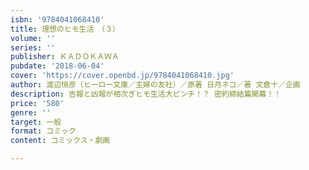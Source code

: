 ```yaml
---
isbn: '9784041068410'
title: 理想のヒモ生活　（３）
volume: ''
series: ''
publisher: ＫＡＤＯＫＡＷＡ
pubdate: '2018-06-04'
cover: 'https://cover.openbd.jp/9784041068410.jpg'
author: 渡辺恒彦（ヒーロー文庫／主婦の友社）／原著 日月ネコ／著 文倉十／企画
description: 吉報と凶報が相次ぎヒモ生活大ピンチ！？ 密約締結篇開幕！！
price: '580'
genre: ''
target: 一般
format: コミック
content: コミックス・劇画

---
```

